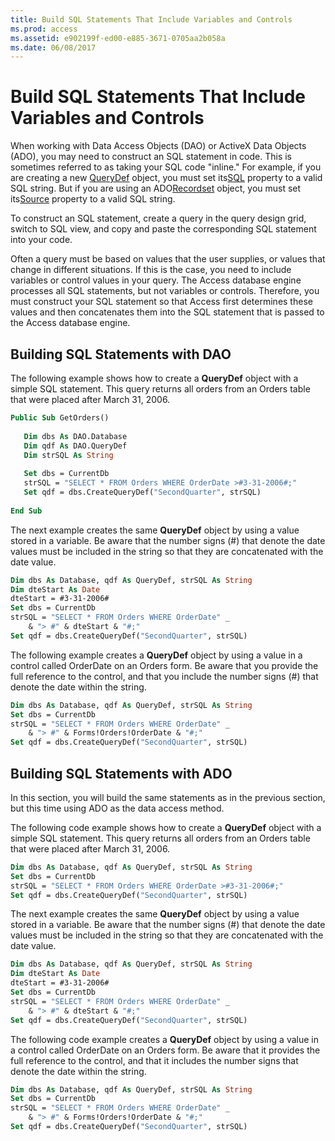 ```yaml
---
title: Build SQL Statements That Include Variables and Controls
ms.prod: access
ms.assetid: e902199f-ed00-e885-3671-0705aa2b058a
ms.date: 06/08/2017
---
```



# Build SQL Statements That Include Variables and Controls

When working with Data Access Objects (DAO) or ActiveX Data Objects (ADO), you may need to construct an SQL statement in code. This is sometimes referred to as taking your SQL code "inline." For example, if you are creating a new [QueryDef](http://msdn.microsoft.com/library/0B3D901C-345D-42A2-F5F1-FB09CC562E27%28Office.15%29.aspx) object, you must set its[SQL](http://msdn.microsoft.com/library/16446789-C8BE-BFF0-EDDD-B5F6A8530128%28Office.15%29.aspx) property to a valid SQL string. But if you are using an ADO[Recordset](http://msdn.microsoft.com/library/0F963BF8-F066-DC8A-B754-F427DE712DF1%28Office.15%29.aspx) object, you must set its[Source](http://msdn.microsoft.com/library/523EA81E-D011-8D87-436E-084B6EBA0908%28Office.15%29.aspx) property to a valid SQL string.

To construct an SQL statement, create a query in the query design grid, switch to SQL view, and copy and paste the corresponding SQL statement into your code.

Often a query must be based on values that the user supplies, or values that change in different situations. If this is the case, you need to include variables or control values in your query. The Access database engine processes all SQL statements, but not variables or controls. Therefore, you must construct your SQL statement so that Access first determines these values and then concatenates them into the SQL statement that is passed to the Access database engine.


## Building SQL Statements with DAO

The following example shows how to create a  **QueryDef** object with a simple SQL statement. This query returns all orders from an Orders table that were placed after March 31, 2006.


```vb
Public Sub GetOrders() 
 
   Dim dbs As DAO.Database 
   Dim qdf As DAO.QueryDef 
   Dim strSQL As String 
 
   Set dbs = CurrentDb 
   strSQL = "SELECT * FROM Orders WHERE OrderDate >#3-31-2006#;" 
   Set qdf = dbs.CreateQueryDef("SecondQuarter", strSQL) 
 
End Sub
```

The next example creates the same  **QueryDef** object by using a value stored in a variable. Be aware that the number signs (#) that denote the date values must be included in the string so that they are concatenated with the date value.




```vb
Dim dbs As Database, qdf As QueryDef, strSQL As String 
Dim dteStart As Date 
dteStart = #3-31-2006# 
Set dbs = CurrentDb 
strSQL = "SELECT * FROM Orders WHERE OrderDate" _ 
    & "> #" & dteStart & "#;" 
Set qdf = dbs.CreateQueryDef("SecondQuarter", strSQL)
```

The following example creates a  **QueryDef** object by using a value in a control called OrderDate on an Orders form. Be aware that you provide the full reference to the control, and that you include the number signs (#) that denote the date within the string.




```vb
Dim dbs As Database, qdf As QueryDef, strSQL As String 
Set dbs = CurrentDb 
strSQL = "SELECT * FROM Orders WHERE OrderDate" _ 
    & "> #" & Forms!Orders!OrderDate & "#;" 
Set qdf = dbs.CreateQueryDef("SecondQuarter", strSQL)
```


## Building SQL Statements with ADO

In this section, you will build the same statements as in the previous section, but this time using ADO as the data access method.

The following code example shows how to create a  **QueryDef** object with a simple SQL statement. This query returns all orders from an Orders table that were placed after March 31, 2006.




```vb
Dim dbs As Database, qdf As QueryDef, strSQL As String 
Set dbs = CurrentDb 
strSQL = "SELECT * FROM Orders WHERE OrderDate >#3-31-2006#;" 
Set qdf = dbs.CreateQueryDef("SecondQuarter", strSQL)
```

The next example creates the same  **QueryDef** object by using a value stored in a variable. Be aware that the number signs (#) that denote the date values must be included in the string so that they are concatenated with the date value.




```vb
Dim dbs As Database, qdf As QueryDef, strSQL As String 
Dim dteStart As Date 
dteStart = #3-31-2006# 
Set dbs = CurrentDb 
strSQL = "SELECT * FROM Orders WHERE OrderDate" _ 
    & "> #" & dteStart & "#;" 
Set qdf = dbs.CreateQueryDef("SecondQuarter", strSQL)
```

The following code example creates a  **QueryDef** object by using a value in a control called OrderDate on an Orders form. Be aware that it provides the full reference to the control, and that it includes the number signs that denote the date within the string.




```vb
Dim dbs As Database, qdf As QueryDef, strSQL As String 
Set dbs = CurrentDb 
strSQL = "SELECT * FROM Orders WHERE OrderDate" _ 
    & "> #" & Forms!Orders!OrderDate & "#;" 
Set qdf = dbs.CreateQueryDef("SecondQuarter", strSQL)
```


